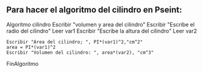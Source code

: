 
## Para hacer el algoritmo del cilindro en Pseint:
Algoritmo cilindro
	Escribir "volumen y area del cilindro"
	Escribir "Escribe el radio del cilindro"
	Leer var1
	Escribir "Escribe la altura del cilindro"
	Leer var2
	
	Escribir "Área del cilindro; ", PI*(var1)^2,"cm^2"
	area = PI*(var1)^2
	Escribir "Volumen del cilindro: ", area*(var2), "cm^3"
	
FinAlgoritmo

